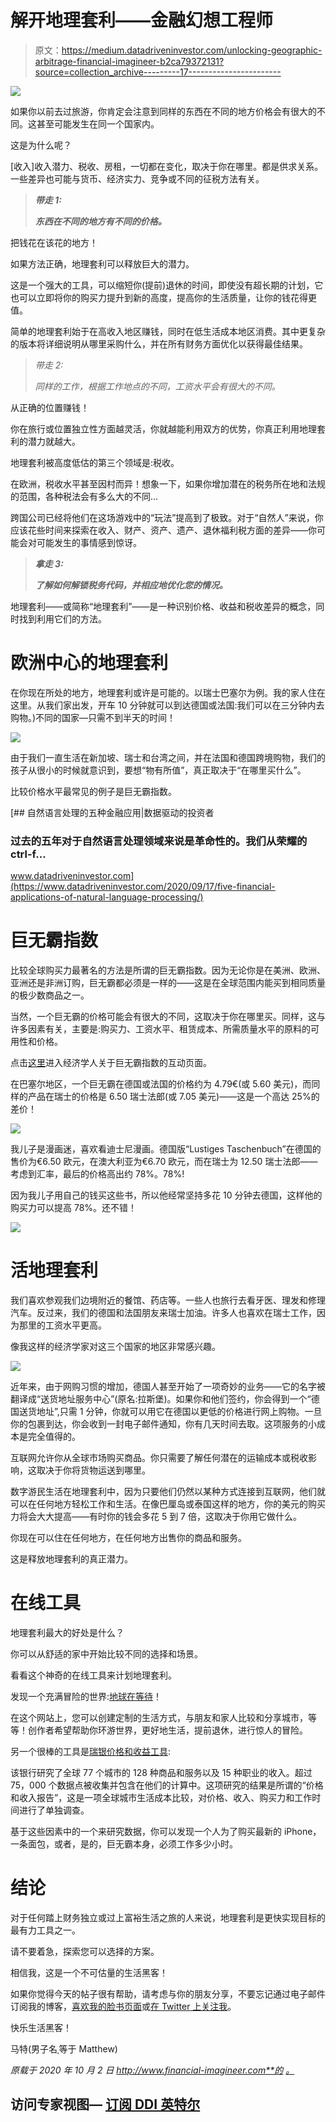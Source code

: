# 解开地理套利——金融幻想工程师

> 原文：<https://medium.datadriveninvestor.com/unlocking-geographic-arbitrage-financial-imagineer-b2ca79372131?source=collection_archive---------17----------------------->

![](img/3a27b31a989453b1fbc8fdd3a1699e50.png)

如果你以前去过旅游，你肯定会注意到同样的东西在不同的地方价格会有很大的不同。这甚至可能发生在同一个国家内。

这是为什么呢？

[收入]收入潜力、税收、房租，一切都在变化，取决于你在哪里。都是供求关系。一些差异也可能与货币、经济实力、竞争或不同的征税方法有关。

> ***带走 1:***
> 
> ***东西在不同的地方有不同的价格。***

把钱花在该花的地方！

如果方法正确，地理套利可以释放巨大的潜力。

这是一个强大的工具，可以缩短你(提前)退休的时间，即使没有超长期的计划，它也可以立即将你的购买力提升到新的高度，提高你的生活质量，让你的钱花得更值。

简单的地理套利始于在高收入地区赚钱，同时在低生活成本地区消费。其中更复杂的版本将详细说明从哪里采购什么，并在所有财务方面优化以获得最佳结果。

> *带走 2:*
> 
> *同样的工作，根据工作地点的不同，工资水平会有很大的不同。*

从正确的位置赚钱！

你在旅行或位置独立性方面越灵活，你就越能利用双方的优势，你真正利用地理套利的潜力就越大。

地理套利被高度低估的第三个领域是:税收。

在欧洲，税收水平甚至因村而异！想象一下，如果你增加潜在的税务所在地和法规的范围，各种税法会有多么大的不同…

跨国公司已经将他们在这场游戏中的“玩法”提高到了极致。对于“自然人”来说，你应该花些时间来探索在收入、财产、资产、遗产、退休福利税方面的差异——你可能会对可能发生的事情感到惊讶。

> ***拿走 3:***
> 
> ***了解如何解锁税务代码，并相应地优化您的情况。***

地理套利——或简称“地理套利”——是一种识别价格、收益和税收差异的概念，同时找到利用它们的方法。

# 欧洲中心的地理套利

在你现在所处的地方，地理套利或许是可能的。以瑞士巴塞尔为例。我的家人住在这里。从我们家出发，开车 10 分钟就可以到达德国或法国:我们可以在三分钟内去购物。)不同的国家—只需不到半天的时间！

![](img/0698b91a2351b0417803be53147a5afc.png)

由于我们一直生活在新加坡、瑞士和台湾之间，并在法国和德国跨境购物，我们的孩子从很小的时候就意识到，要想“物有所值”，真正取决于“在哪里买什么”。

比较价格水平最常见的例子是巨无霸指数。

[](https://www.datadriveninvestor.com/2020/09/17/five-financial-applications-of-natural-language-processing/) [## 自然语言处理的五种金融应用|数据驱动的投资者

### 过去的五年对于自然语言处理领域来说是革命性的。我们从荣耀的 ctrl-f…

www.datadriveninvestor.com](https://www.datadriveninvestor.com/2020/09/17/five-financial-applications-of-natural-language-processing/) 

# 巨无霸指数

比较全球购买力最著名的方法是所谓的巨无霸指数。因为无论你是在美洲、欧洲、亚洲还是非洲订购，巨无霸都必须是一样的——这是在全球范围内能买到相同质量的极少数商品之一。

当然，一个巨无霸的价格可能会有很大的不同，这取决于你在哪里买。同样，这与许多因素有关，主要是:购买力、工资水平、租赁成本、所需质量水平的原料的可用性和价格。

点击[这里](https://www.economist.com/news/2020/07/15/the-big-mac-index)进入经济学人关于巨无霸指数的互动页面。

在巴塞尔地区，一个巨无霸在德国或法国的价格约为 4.79€(或 5.60 美元)，而同样的产品在瑞士的价格是 6.50 瑞士法郎(或 7.05 美元)——这是一个高达 25%的差价！

![](img/750fc83963acca128941819695b42afe.png)

我儿子是漫画迷，喜欢看迪士尼漫画。德国版“Lustiges Taschenbuch”在德国的售价为€6.50 欧元，在澳大利亚为€6.70 欧元，而在瑞士为 12.50 瑞士法郎——考虑到汇率，最后的价格高出约 78%。78%!

因为我儿子用自己的钱买这些书，所以他经常坚持多花 10 分钟去德国，这样他的购买力可以提高 78%。还不错！

![](img/bbb244dabf547289f99564bc298300f6.png)

# 活地理套利

我们喜欢参观我们边境附近的餐馆、药店等。一些人也旅行去看牙医、理发和修理汽车。反过来，我们的德国和法国朋友来瑞士加油。许多人也喜欢在瑞士工作，因为那里的工资水平更高。

像我这样的经济学家对这三个国家的地区非常感兴趣。

![](img/a4366e5d28de20221cd05531e8c2249a.png)

近年来，由于网购习惯的增加，德国人甚至开始了一项奇妙的业务——它的名字被翻译成“送货地址服务中心”(原名:拉斯堡)。如果你和他们签约，你会得到一个“德国送货地址”,只需 1 分钟，你就可以用它在德国以更低的价格进行网上购物。一旦你的包裹到达，你会收到一封电子邮件通知，你有几天时间去取。这项服务的小成本是完全值得的。

互联网允许你从全球市场购买商品。你只需要了解任何潜在的运输成本或税收影响，这取决于你将货物运送到哪里。

数字游民生活在地理套利中，因为只要他们仍然以某种方式连接到互联网，他们就可以在任何地方轻松工作和生活。在像巴厘岛或泰国这样的地方，你的美元的购买力将会大大提高——有时你的钱会多花 5 到 7 倍，这取决于你用它做什么。

你现在可以住在任何地方，在任何地方出售你的商品和服务。

这是释放地理套利的真正潜力。

# 在线工具

地理套利最大的好处是什么？

你可以从舒适的家中开始比较不同的选择和场景。

看看这个神奇的在线工具来计划地理套利。

发现一个充满冒险的世界:[地球在等待](https://www.theearthawaits.com/)！

在这个网站上，您可以创建定制的生活方式，与朋友和家人比较和分享城市，等等！创作者希望帮助你环游世界，更好地生活，提前退休，进行惊人的冒险。

另一个很棒的工具是[瑞银价格和收益工具](https://www.ubs.com/microsites/prices-earnings/en/intro/):

该银行研究了全球 77 个城市的 128 种商品和服务以及 15 种职业的收入。超过 75，000 个数据点被收集并包含在他们的计算中。这项研究的结果是所谓的“价格和收入报告”，这是一项全球城市生活成本比较，对价格、收入、购买力和工作时间进行了单独调查。

基于这些因素中的一个来研究数据，你可以发现一个人为了购买最新的 iPhone，一条面包，或者，是的，巨无霸本身，必须工作多少小时。

# 结论

对于任何踏上财务独立或过上富裕生活之旅的人来说，地理套利是更快实现目标的最有力工具之一。

请不要着急，探索您可以选择的方案。

相信我，这是一个不可估量的生活黑客！

如果你觉得今天的帖子很有帮助，请考虑与你的朋友分享，不要忘记通过电子邮件订阅我的博客，[喜欢我的脸书页面](https://www.facebook.com/financialimagineer)或[在 Twitter 上关注我](https://twitter.com/FI_imagineer)。

快乐生活黑客！

马特(男子名ˌ等于 Matthew)

*原载于 2020 年 10 月 2 日 http://www.financial-imagineer.com**的* [*。*](https://www.financial-imagineer.com/2020/10/02/geographic-arbitrage/)

## 访问专家视图— [订阅 DDI 英特尔](https://datadriveninvestor.com/ddi-intel)